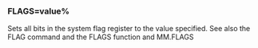 

### FLAGS=value%

 Sets all bits in the system flag register to the value specified. See also the FLAG command and the FLAGS function and MM.FLAGS